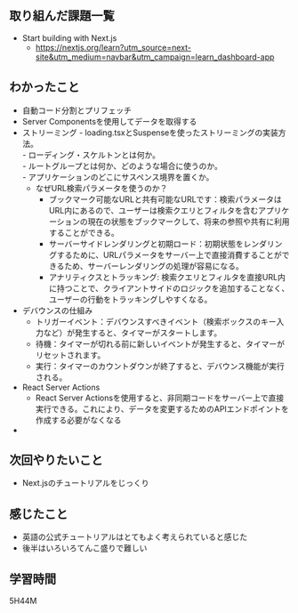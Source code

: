 ## 取り組んだ課題一覧

- Start building with Next.js
	- https://nextjs.org/learn?utm_source=next-site&utm_medium=navbar&utm_campaign=learn_dashboard-app

## わかったこと

- 自動コード分割とプリフェッチ  
- Server Componentsを使用してデータを取得する
- ストリーミング
	  - loading.tsxとSuspenseを使ったストリーミングの実装方法。    
	  - ローディング・スケルトンとは何か。  
	  - ルートグループとは何か、どのような場合に使うのか。  
	  - アプリケーションのどこにサスペンス境界を置くか。
  - なぜURL検索パラメータを使うのか？  
	- ブックマーク可能なURLと共有可能なURLです：検索パラメータはURL内にあるので、ユーザーは検索クエリとフィルタを含むアプリケーションの現在の状態をブックマークして、将来の参照や共有に利用することができる。  
	- サーバーサイドレンダリングと初期ロード：初期状態をレンダリングするために、URLパラメータをサーバー上で直接消費することができるため、サーバーレンダリングの処理が容易になる。  
	- アナリティクスとトラッキング: 検索クエリとフィルタを直接URL内に持つことで、クライアントサイドのロジックを追加することなく、ユーザーの行動をトラッキングしやすくなる。
-  デバウンスの仕組み  
	- トリガーイベント：デバウンスすべきイベント（検索ボックスのキー入力など）が発生すると、タイマーがスタートします。  
	- 待機：タイマーが切れる前に新しいイベントが発生すると、タイマーがリセットされます。  
	- 実行：タイマーのカウントダウンが終了すると、デバウンス機能が実行される。
- React Server Actions
	- React Server Actionsを使用すると、非同期コードをサーバー上で直接実行できる。これにより、データを変更するためのAPIエンドポイントを作成する必要がなくなる
- 
## 次回やりたいこと

- Next.jsのチュートリアルをじっくり

## 感じたこと

- 英語の公式チュートリアルはとてもよく考えられていると感じた
- 後半はいろいろてんこ盛りで難しい
## 学習時間

5H44M
